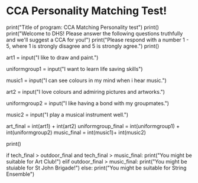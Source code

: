 # CCA Personality Matching Test!

print("Title of program: CCA Matching Personality test")
print()
print("Welcome to DHS! Please answer the following questions truthfully and we'll suggest a CCA for you!")
print("Please respond with a number 1 - 5, where 1 is strongly disagree and 5 is strongly agree.")
print()

art1 = input("I like to draw and paint.")

uniformgroup1 = input("I want to learn life saving skills")

music1 = input("I can see colours in my mind when i hear music.")

art2 = input("I love colours and admiring pictures and artworks.")

uniformgroup2 = input("I like having a bond with my groupmates.")

music2 = input("I play a musical instrument well.")


art_final = int(art1) + int(art2)
uniformgroup_final = int(uniformgroup1) + int(uniformgroup2)
music_final = int(music1)+ int(music2)

print()

if tech_final > outdoor_final and tech_final > music_final:
  print("You might be suitable for Art Club!")
elif outdoor_final > music_final:
  print("You might be stuiable for St John Brigade!")
else:
  print("You might be suitable for String Ensemble")
